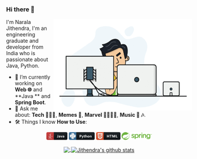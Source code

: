 ### Hi there 👋
<img align="right" height="250" width="375" alt="GIF" src="https://github.com/NaralaJithendra/NaralaJithendra/blob/main/New%20folder/Coding.gif" />

<!--
**NaralaJithendra/NaralaJithendra** is a ✨ _special_ ✨ repository because its `README.md` (this file) appears on your GitHub profile.

Here are some ideas to get you started:

- 🔭 I’m currently working on ...
- 🌱 I’m currently learning ...
- 👯 I’m looking to collaborate on ...
- 🤔 I’m looking for help with ...
- 💬 Ask me about ...
- 📫 How to reach me: ...
- 😄 Pronouns: ...
- ⚡ Fun fact: ...
-->

I'm Narala Jithendra, I'm an engineering graduate and developer from India who is passionate about Java, Python.

- 🔭 I’m currently working on **Web 🌐** and **Java ** and **Spring Boot**.
- 💬 Ask me about: **Tech 👨🏻‍💻**, **Memes 🤣**, **Marvel  🦸‍♂️🦸‍♀️**, **Music  :musical_note: :notes:**.
- 🛠️ Things I know **How to Use**:

<p align="center">
<code><img src="https://github.com/NaralaJithendra/NaralaJithendra/blob/main/New%20folder/java.svg" alt="Java" style="vertical-align:top margin:6px 4px" height="21"></code>
<code><img src="https://github.com/NaralaJithendra/NaralaJithendra/blob/main/New%20folder/python.svg" alt="Python3" style="vertical-align:top margin:6px 4px" height="21"></code>
<code><img src="https://github.com/NaralaJithendra/NaralaJithendra/blob/main/New%20folder/html.svg" alt="HTML" style="vertical-align:top margin:6px 4px" height="21"></code>
<code><img src="https://github.com/NaralaJithendra/NaralaJithendra/blob/main/New%20folder/SpringBoot.png" alt="Spring Boot" style="vertical-align:top margin:6px 4px" height="21"></code>

</p>

<p align="center">
<a href="https://github.com/NaralaJithendra">
  <img align="center" src="https://github-readme-stats.vercel.app/api/top-langs/?username=NaralaJithendra&layout=compact&theme=gotham&hide_border=true&bg_color=00000000&text_color=3498db&layout=compact&include_repo=hands-on-java-3080245,InstitutionSpringBoot,movieflix,coding" />
  <img align="center" src="https://github-readme-stats.vercel.app/api?username=NaralaJithendra&theme=gotham&hide_border=true&bg_color=00000000&text_color=3498db&count_private=true&icon_color=439975" alt="Jithendra's github stats"/>
</a></p>
